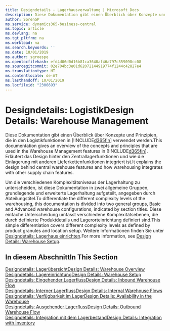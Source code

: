 ```yaml
---
title: Designdetails - Lagerhausverwaltung | Microsoft Docs
description: Diese Dokumentation gibt einen Überblick über Konzepte und Prinzipien, die in den Logistikfunktionen in  Business Central.
author: SorenGP
ms.service: dynamics365-business-central
ms.topic: article
ms.devlang: na
ms.tgt_pltfrm: na
ms.workload: na
ms.search.keywords: ''
ms.date: 10/01/2019
ms.author: sgroespe
ms.openlocfilehash: efd4d06d0d16b81ca3640af46a797c359098cc08
ms.sourcegitcommit: 02e704bc3e01d62072144919774f1244c42827e4
ms.translationtype: HT
ms.contentlocale: de-AT
ms.lasthandoff: 10/01/2019
ms.locfileid: "2306693"
---
```

# <a name="design-details-warehouse-management"></a><span data-ttu-id="f5048-103">Designdetails: Logistik</span><span class="sxs-lookup"><span data-stu-id="f5048-103">Design Details: Warehouse Management</span></span>
<span data-ttu-id="f5048-104">Diese Dokumentation gibt einen Überblick über Konzepte und Prinzipien, die in den Logistikfunktionen in [!INCLUDE[d365fin](includes/d365fin_md.md)] verwendet werden.</span><span class="sxs-lookup"><span data-stu-id="f5048-104">This documentation gives an overview of the concepts and principles that are used in the Warehouse Management features in [!INCLUDE[d365fin](includes/d365fin_md.md)].</span></span> <span data-ttu-id="f5048-105">Erläutert das Design hinter den Zentrallagerfunktionen und wie die Einlagerung mit anderen Lieferkettenfunktionen integriert ist.</span><span class="sxs-lookup"><span data-stu-id="f5048-105">It explains the design behind central warehouse features and how warehousing integrates with other supply chain features.</span></span>  

<span data-ttu-id="f5048-106">Um die verschiedenen Komplexitätsniveaus der Lagerhaltung zu unterscheiden, ist diese Dokumentation in zwei allgemeine Gruppen, grundlegende und erweiterte Lagerhaltung aufgeteilt, angegeben durch Abteilungstitel.</span><span class="sxs-lookup"><span data-stu-id="f5048-106">To differentiate the different complexity levels of the warehousing, this documentation is divided into two general groups, Basic and Advanced warehouse configurations, indicated by section titles.</span></span> <span data-ttu-id="f5048-107">Diese einfache Unterscheidung umfasst verschiedene Komplexitätsebenen, die durch definierte Produktdetails und Lagerorteinrichtung definiert sind.</span><span class="sxs-lookup"><span data-stu-id="f5048-107">This simple differentiation covers different complexity levels as defined by product granules and location setup.</span></span> <span data-ttu-id="f5048-108">Weitere Informationen finden Sie unter [Designdetails: Lagerhaus einrichten](design-details-warehouse-setup.md).</span><span class="sxs-lookup"><span data-stu-id="f5048-108">For more information, see [Design Details: Warehouse Setup](design-details-warehouse-setup.md).</span></span>  

## <a name="in-this-section"></a><span data-ttu-id="f5048-109">In diesem Abschnitt</span><span class="sxs-lookup"><span data-stu-id="f5048-109">In This Section</span></span>  
[<span data-ttu-id="f5048-110">Designdetails: Lagerübersicht</span><span class="sxs-lookup"><span data-stu-id="f5048-110">Design Details: Warehouse Overview</span></span>](design-details-warehouse-overview.md)  
[<span data-ttu-id="f5048-111">Designdetails: Lagereinrichtung</span><span class="sxs-lookup"><span data-stu-id="f5048-111">Design Details: Warehouse Setup</span></span>](design-details-warehouse-setup.md)  
[<span data-ttu-id="f5048-112">Designdetails: Eingehender Lagerfluss</span><span class="sxs-lookup"><span data-stu-id="f5048-112">Design Details: Inbound Warehouse Flow</span></span>](design-details-inbound-warehouse-flow.md)  
[<span data-ttu-id="f5048-113">Designdetails: Interner Lagerfluss</span><span class="sxs-lookup"><span data-stu-id="f5048-113">Design Details: Internal Warehouse Flows</span></span>](design-details-internal-warehouse-flows.md)  
[<span data-ttu-id="f5048-114">Designdetails: Verfügbarkeit im Lager</span><span class="sxs-lookup"><span data-stu-id="f5048-114">Design Details: Availability in the Warehouse</span></span>](design-details-availability-in-the-warehouse.md)  
[<span data-ttu-id="f5048-115">Designdetails: Ausgehender Lagerfluss</span><span class="sxs-lookup"><span data-stu-id="f5048-115">Design Details: Outbound Warehouse Flow</span></span>](design-details-outbound-warehouse-flow.md)  
[<span data-ttu-id="f5048-116">Designdetails: Integration mit dem Lagerbestand</span><span class="sxs-lookup"><span data-stu-id="f5048-116">Design Details: Integration with Inventory</span></span>](design-details-integration-with-inventory.md)
